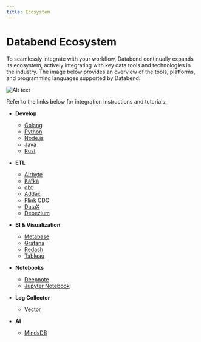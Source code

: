 ```yaml
---
title: Ecosystem
---
```


# Databend Ecosystem

To seamlessly integrate with your workflow, Databend continually expands its ecosystem, actively integrating with key data tools and technologies in the industry. The image below provides an overview of the tools, platforms, and programming languages supported by Databend:

![Alt text](@site/static/img/documents/overview/ecosystem.png)

Refer to the links below for integration instructions and tutorials:

- **Develop**
    - [Golang](/developer/drivers/golang)
    - [Python](/developer/drivers/python)
    - [Node.js](/developer/drivers/nodejs)
    - [Java](/developer/drivers/jdbc)
    - [Rust](/developer/drivers/rust)

- **ETL**
    - [Airbyte](../12-load-data/02-load-db/airbyte.md)
    - [Kafka](../12-load-data/02-load-db/kafka.md)
    - [dbt](../12-load-data/02-load-db/dbt.md)
    - [Addax](../12-load-data/02-load-db/addax.md)
    - [Flink CDC](../12-load-data/02-load-db/flink-cdc.md)
    - [DataX](../12-load-data/02-load-db/datax.md)
    - [Debezium](../12-load-data/02-load-db/debezium.md)

- **BI & Visualization**
    - [Metabase](../12-visualize/metabase.md)
    - [Grafana](../12-visualize/grafana.md)
    - [Redash](../12-visualize/redash.md)
    - [Tableau](../12-visualize/tableau.md)

- **Notebooks**
    - [Deepnote](../12-visualize/deepnote.md)
    - [Jupyter Notebook](../12-visualize/jupyter.md)

- **Log Collector**
    - [Vector](../12-load-data/02-load-db/vector.md)

- **AI**
    - [MindsDB](../12-visualize/mindsdb.md)